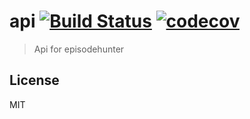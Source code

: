 # api [![Build Status](https://travis-ci.org/episodehunter/api.svg?branch=master)](https://travis-ci.org/episodehunter/api) [![codecov](https://codecov.io/gh/episodehunter/api/branch/master/graph/badge.svg)](https://codecov.io/gh/episodehunter/api)

> Api for episodehunter

## License

MIT
